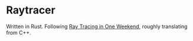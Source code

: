# Raytracer

Written in Rust. Following [Ray Tracing in One Weekend](https://raytracing.github.io/books/RayTracingInOneWeekend.html),
roughly translating from C++.
